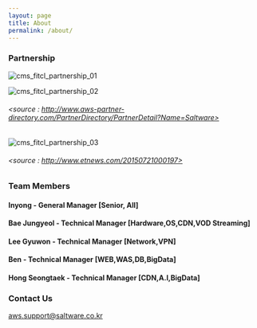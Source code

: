 ```yaml
---
layout: page
title: About
permalink: /about/
---
```


### Partnership
![cms_fitcl_partnership_01](https://user-images.githubusercontent.com/30482872/29053412-f0a528ca-7c2a-11e7-93d1-94664b2058fb.gif)


![cms_fitcl_partnership_02](https://user-images.githubusercontent.com/30482872/29053426-faf3546e-7c2a-11e7-8439-834168896ca1.gif)
###### <source : http://www.aws-partner-directory.com/PartnerDirectory/PartnerDetail?Name=Saltware>


![cms_fitcl_partnership_03](https://user-images.githubusercontent.com/30482872/29053430-00e02654-7c2b-11e7-8e37-a1aa3bda5ff2.gif)
###### <source : http://www.etnews.com/20150721000197>



### Team Members
#### Inyong - General Manager [Senior, All]
#### Bae Jungyeol - Technical Manager [Hardware,OS,CDN,VOD Streaming]
#### Lee Gyuwon - Technical Manager [Network,VPN]
#### Ben - Technical Manager [WEB,WAS,DB,BigData]
#### Hong Seongtaek - Technical Manager [CDN,A.I,BigData]


### Contact Us

[aws.support@saltware.co.kr](mailto:aws.support@saltware.co.kr)
